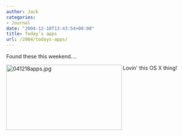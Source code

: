 ```yaml
---
author: Jack
categories:
- Journal
date: "2004-12-18T13:43:54+00:00"
title: Today’s apps
url: /2004/todays-apps/
---
```


Found these this weekend&#8230;.

<img src="/images/blog/images/blog/041218apps.jpg" border="0" height="175" width="310" alt="041218apps.jpg" align="left" />

Lovin' this OS X thing!